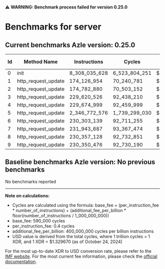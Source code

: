 ⚠️ **WARNING: Benchmark process failed for version 0.25.0**

# Benchmarks for server

## Current benchmarks Azle version: 0.25.0

| Id  | Method Name         | Instructions  | Cycles        | USD           | USD/Million Calls |
| --- | ------------------- | ------------- | ------------- | ------------- | ----------------- |
| 0   | init                | 8_308_035_628 | 6_523_804_251 | $0.0086745068 | $8_674.50         |
| 1   | http_request_update | 174_126_954   | 70_240_781    | $0.0000933971 | $93.39            |
| 2   | http_request_update | 174_782_880   | 70_503_152    | $0.0000937459 | $93.74            |
| 3   | http_request_update | 229_620_526   | 92_438_210    | $0.0001229123 | $122.91           |
| 4   | http_request_update | 229_674_999   | 92_459_999    | $0.0001229413 | $122.94           |
| 5   | http_request_update | 2_346_772_576 | 1_739_299_030 | $0.0023126937 | $2_312.69         |
| 6   | http_request_update | 230_303_139   | 92_711_255    | $0.0001232754 | $123.27           |
| 7   | http_request_update | 231_943_687   | 93_367_474    | $0.0001241479 | $124.14           |
| 8   | http_request_update | 230_357_128   | 92_732_851    | $0.0001233041 | $123.30           |
| 9   | http_request_update | 230_350_476   | 92_730_190    | $0.0001233006 | $123.30           |

## Baseline benchmarks Azle version: No previous benchmarks

No benchmarks reported

---

**Note on calculations:**

- Cycles are calculated using the formula: base_fee + (per_instruction_fee \* number_of_instructions) + (additional_fee_per_billion \* floor(number_of_instructions / 1_000_000_000))
- base_fee: 590_000 cycles
- per_instruction_fee: 0.4 cycles
- additional_fee_per_billion: 400_000_000 cycles per billion instructions
- USD value is derived from the total cycles, where 1 trillion cycles = 1 XDR, and 1 XDR = $1.329670 (as of October 24, 2024)

For the most up-to-date XDR to USD conversion rate, please refer to the [IMF website](https://www.imf.org/external/np/fin/data/rms_sdrv.aspx).
For the most current fee information, please check the [official documentation](https://internetcomputer.org/docs/current/developer-docs/gas-cost#execution).
